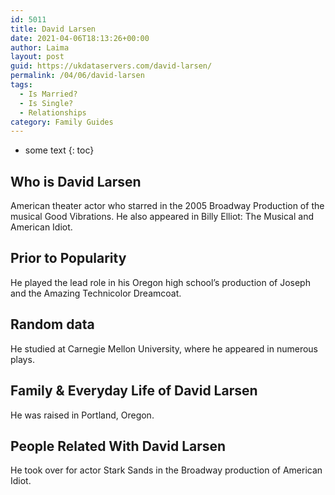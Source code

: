 ```yaml
---
id: 5011
title: David Larsen
date: 2021-04-06T18:13:26+00:00
author: Laima
layout: post
guid: https://ukdataservers.com/david-larsen/
permalink: /04/06/david-larsen
tags:
  - Is Married?
  - Is Single?
  - Relationships
category: Family Guides
---
```


* some text
{: toc}


## Who is David Larsen
                  
                  
                  
American theater actor who starred in the 2005 Broadway Production of the musical Good Vibrations. He also appeared in Billy Elliot: The Musical and American Idiot.
                  
              
            
              
            
                
                
                
## Prior to Popularity
                  
                  
                  
He played the lead role in his Oregon high school&#8217;s production of Joseph and the Amazing Technicolor Dreamcoat.
                  
              
            
              
            
                
                
                
## Random data
                  
                  
                  
He studied at Carnegie Mellon University, where he appeared in numerous plays.
                  
              
            
              
            
                
                
                
## Family & Everyday Life of David Larsen
                  
                  
                  
He was raised in Portland, Oregon.
                  
              
            
              
            
                
                
                
## People Related With David Larsen
                  
                  
                  
He took over for actor Stark Sands in the Broadway production of American Idiot.
                  
              
            
              
            
                
              
            
              
              
            
            
              
            
          
          
          